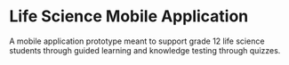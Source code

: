 # Life Science Mobile Application

A mobile application prototype meant to support grade 12 life science students through guided learning and knowledge testing through quizzes. 

